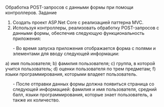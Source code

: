 Обработка POST-запросов с данными формы при помощи контроллеров.
Задание
1. Создать проект ASP.Net Core с реализацией паттерна MVC.
2. Используя контроллеры, реализовать обработку POST-запросов с данными формы, обеспечив следующую функциональность приложения:
<ol>- Во время запуска приложения отображается форма с полями и элементами для вводу следующей информации:</ol>  
a) имя пользователя;
b) фамилия пользователя;
c) группа, в которой учится пользователь;
d) оценки пользователя по трем предметам;
f) языки программирования, которыми владеет пользователь.  
<ol>- После отправки данных формы должна появиться страница со следующей информацией: фамилия и имя пользователя, средний балл, языки программирования, которые знает пользователь, а также их количество.</ol>
